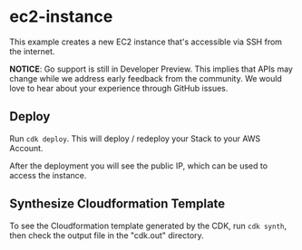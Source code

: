# ec2-instance

This example creates a new EC2 instance that's accessible via SSH from the internet.

**NOTICE**: Go support is still in Developer Preview. This implies that APIs may
change while we address early feedback from the community. We would love to hear
about your experience through GitHub issues.

## Deploy

Run `cdk deploy`. This will deploy / redeploy your Stack to your AWS Account.

After the deployment you will see the public IP, which can be used to access the instance.

## Synthesize Cloudformation Template

To see the Cloudformation template generated by the CDK, run `cdk synth`, then check the output file in the "cdk.out" directory.
